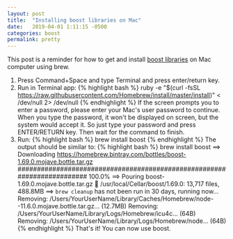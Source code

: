 ```yaml
---
layout: post
title:  "Installing boost libraries on Mac"
date:   2019-04-01 1:11:15 -0500
categories: boost
permalink: pretty
---
```

This post is a reminder for how to get and install [boost libraries](http://www.boost.org) on Mac computer using brew.

1. Press Command+Space and type Terminal and press enter/return key.
2. Run in Terminal app:
{% highlight bash %}
ruby -e "$(curl -fsSL https://raw.githubusercontent.com/Homebrew/install/master/install)" < /dev/null 2> /dev/null
{% endhighlight %}
If the screen prompts you to enter a password, please enter your Mac's user password to continue. When you type the password, it won't be displayed on screen, but the system would accept it. So just type your password and press ENTER/RETURN key. Then wait for the command to finish.
3. Run:
{% highlight bash %}
brew install boost
{% endhighlight %}
The output should be similar to:
{% highlight bash %}
brew install boost
==> Downloading https://homebrew.bintray.com/bottles/boost-1.69.0.mojave.bottle.tar.gz
######################################################################## 100.0%
==> Pouring boost-1.69.0.mojave.bottle.tar.gz
🍺  /usr/local/Cellar/boost/1.69.0: 13,717 files, 488.8MB
==> `brew cleanup` has not been run in 30 days, running now...
Removing: /Users/YourUserName/Library/Caches/Homebrew/node--11.6.0.mojave.bottle.tar.gz... (12.7MB)
Removing: /Users/YourUserName/Library/Logs/Homebrew/icu4c... (64B)
Removing: /Users/YourUserName/Library/Logs/Homebrew/node... (64B)
{% endhighlight %}
That's it! You can now use boost.
